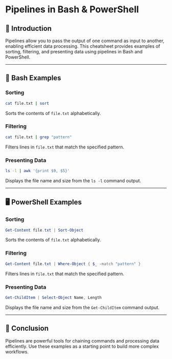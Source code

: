 # Pipelines in Bash & PowerShell

## 📌 Introduction
Pipelines allow you to pass the output of one command as input to another, enabling efficient data processing. This cheatsheet provides examples of sorting, filtering, and presenting data using pipelines in Bash and PowerShell.

---

## 🐧 Bash Examples

### Sorting
```bash
cat file.txt | sort
```
Sorts the contents of `file.txt` alphabetically.

### Filtering
```bash
cat file.txt | grep "pattern"
```
Filters lines in `file.txt` that match the specified pattern.

### Presenting Data
```bash
ls -l | awk '{print $9, $5}'
```
Displays the file name and size from the `ls -l` command output.

---

## 🖥️ PowerShell Examples

### Sorting
```powershell
Get-Content file.txt | Sort-Object
```
Sorts the contents of `file.txt` alphabetically.

### Filtering
```powershell
Get-Content file.txt | Where-Object { $_ -match "pattern" }
```
Filters lines in `file.txt` that match the specified pattern.

### Presenting Data
```powershell
Get-ChildItem | Select-Object Name, Length
```
Displays the file name and size from the `Get-ChildItem` command output.

---

## 🎯 Conclusion
Pipelines are powerful tools for chaining commands and processing data efficiently. Use these examples as a starting point to build more complex workflows.
